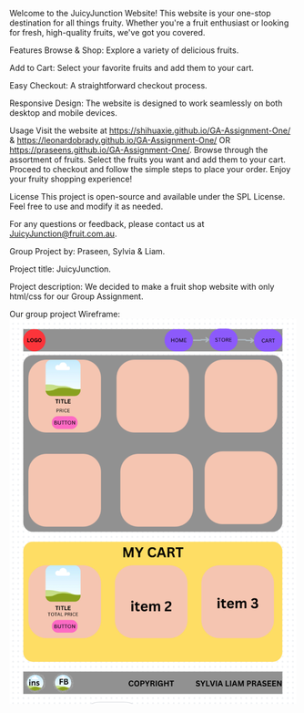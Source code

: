 Welcome to the JuicyJunction Website! This website is your one-stop destination for all things fruity. Whether you're a fruit enthusiast or looking for fresh, high-quality fruits, we've got you covered.

Features
Browse & Shop: Explore a variety of delicious fruits.

Add to Cart: Select your favorite fruits and add them to your cart.

Easy Checkout: A straightforward checkout process.

Responsive Design: The website is designed to work seamlessly on both desktop and mobile devices.

Usage
Visit the website at https://shihuaxie.github.io/GA-Assignment-One/ & https://leonardobrady.github.io/GA-Assignment-One/ OR https://praseens.github.io/GA-Assignment-One/.
Browse through the assortment of fruits.
Select the fruits you want and add them to your cart.
Proceed to checkout and follow the simple steps to place your order.
Enjoy your fruity shopping experience!

License
This project is open-source and available under the SPL License. Feel free to use and modify it as needed.

For any questions or feedback, please contact us at JuicyJunction@fruit.com.au.

Group Project by: Praseen, Sylvia & Liam.

Project title: JuicyJunction.

Project description: We decided to make a fruit shop website with only html/css for our Group Assignment.

Our group project Wireframe:![screen-shot-of-wireframe](images/wireframe-gp.png)
